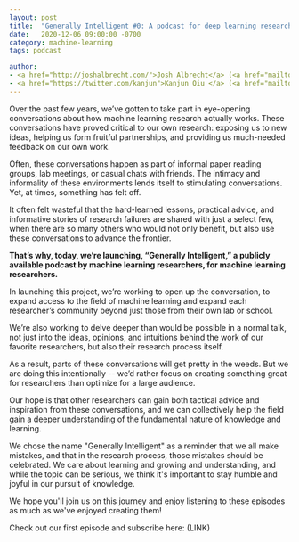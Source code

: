 ```yaml
---
layout: post
title:  "Generally Intelligent #0: A podcast for deep learning researchers"
date:   2020-12-06 09:00:00 -0700
category: machine-learning
tags: podcast 

author: 
- <a href="http://joshalbrecht.com/">Josh Albrecht</a> (<a href="mailto:joshalbrecht@gmail.com">email</a>)
- <a href="https://twitter.com/kanjun">Kanjun Qiu </a> (<a href="mailto:kanjun@sourceress.com">email</a>)
---
```


Over the past few years, we’ve gotten to take part in eye-opening conversations about how machine learning research actually works. These conversations have proved critical to our own research: exposing us to new ideas, helping us form fruitful partnerships, and providing us much-needed feedback on our own work.

Often, these conversations happen as part of informal paper reading groups, lab meetings, or casual chats with friends. The intimacy and informality of these environments lends itself to stimulating conversations. Yet, at times, something has felt off. 

It often felt wasteful that the hard-learned lessons, practical advice, and informative stories of research failures are shared with just a select few, when there are so many others who would not only benefit, but also use these conversations to advance the frontier.

**That’s why, today, we’re launching, “Generally Intelligent,” a publicly available podcast by machine learning researchers, for machine learning researchers.**

<!--more-->

In launching this project, we’re working to open up the conversation, to expand access to the field of machine learning and expand each researcher’s community beyond just those from their own lab or school. 

We’re also working to delve deeper than would be possible in a normal talk, not just into the ideas, opinions, and intuitions behind the work of our favorite researchers, but also their research process itself. 

As a result, parts of these conversations will get pretty in the weeds. But we are doing this intentionally -- we’d rather focus on creating something great for researchers than optimize for a large audience.

Our hope is that other researchers can gain both tactical advice and inspiration from these conversations, and we can collectively help the field gain a deeper understanding of the fundamental nature of knowledge and learning.

We chose the name "Generally Intelligent" as a reminder that we all make mistakes, and that in the research process, those mistakes should be celebrated. We care about learning and growing and understanding, and while the topic can be serious, we think it's important to stay humble and joyful in our pursuit of knowledge. 

We hope you'll join us on this journey and enjoy listening to these episodes as much as we've enjoyed creating them!

Check out our first episode and subscribe here: (LINK)

